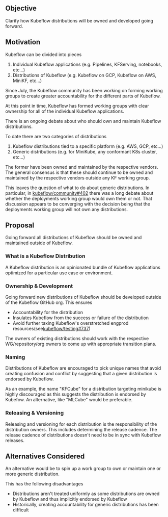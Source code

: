 
## Objective

Clarify how Kubeflow distributions will be owned and developed going forward.

## Motivation

Kubeflow can be divided into pieces

  1. Individual Kubeflow applications (e.g. Pipelines, KFServing, notebooks, etc...)
  1. Distributions of Kubeflow (e.g. Kubeflow on GCP, Kubeflow on AWS, MiniKF, etc...)


 Since July, the Kubeflow community has been working on forming working groups to create greater
 accountability for the different parts of Kubeflow.

 At this point in time, Kubeflow has formed working groups with clear ownership for all of the individual Kubeflow
 applications.

 There is an ongoing debate about who should own and maintain Kubeflow distributions.

 To date there are two categories of distributions

  1. Kubeflow distributions tied to a specific platform (e.g. AWS, GCP, etc...)
  1. Generic distributions (e.g. for MiniKube, any conformant K8s cluster, etc...)

The former have been owned and maintained by the respective vendors. The general consensus is that these should continue
to be owned and maintained by the respective vendors outside any KF working group.

This leaves the question of what to do about generic distributions. In particular, in [kubeflow/community#402](https://github.com/kubeflow/community/pull/402) there was a long debate about whether the deployments working group would own them or not. That discussion appears to be converging with the decision being that the deployments working group will not own any distributions.

## Proposal

Going forward all distributions of Kubeflow should be owned and maintained outside of Kubeflow. 

### What is a Kubeflow Distribution

A Kubeflow distribution is an opinionated bundle of Kubeflow applications optimized for a particular use case or environment.

### Ownership & Development

Going forward new distributions of Kubeflow should be developed outside of the Kubeflow GitHub org. This ensures

  * Accountability for the distribution
  * Insulates Kubeflow from the success or failure of the distribution
  * Avoid further taxing Kubeflow's overstretched engprod resources(see[kubeflow/testing#737](https://github.com/kubeflow/testing/issues/737))

The owners of existing distributions should work with the respective WG/repository/org owners to come up with appropriate transition plans.

### Naming

Distributions of Kubeflow are encouraged to pick unique names that avoid creating confusion and conflict by suggesting that
a given distribution is endorsed by Kubeflow.

As an example, the name "KFCube" for a distribution targeting minikube is highly discouraged as this suggests the distribution is endorsed by Kubefow. An alternative, like "MLCube" would be preferable.

### Releasing & Versioning

Releasing and versioning for each distribution is the responsibility of the distribution owners. 
This includes determining the release cadence. The release cadence of distributions doesn't need to be in sync 
with Kubeflow releases.

## Alternatives Considered

An alternative would be to spin up a work group to own or maintain one or more generic distribution.

This has the following disadvantages

* Distributions aren't treated uniformly as some distributions are owned by Kubeflow and thus implicitly endorsed by Kubeflow
* Historically, creating accountability for generic distributions has been difficult
